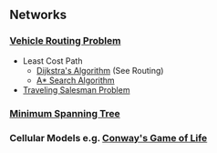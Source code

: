 ## Networks
### [Vehicle Routing Problem](https://en.wikipedia.org/wiki/Vehicle_routing_problem)
  * Least Cost Path
    * [Dijkstra's Algorithm](https://en.wikipedia.org/wiki/Dijkstra%27s_algorithm) (See Routing)
    * [A* Search Algorithm](https://en.wikipedia.org/wiki/A*_search_algorithm)
  * [Traveling Salesman Problem](https://en.wikipedia.org/wiki/Travelling_salesman_problem)
### [Minimum Spanning Tree](https://en.wikipedia.org/wiki/Minimum_spanning_tree)
### Cellular Models e.g. [Conway's Game of Life](https://en.wikipedia.org/wiki/Conway%27s_Game_of_Life)
